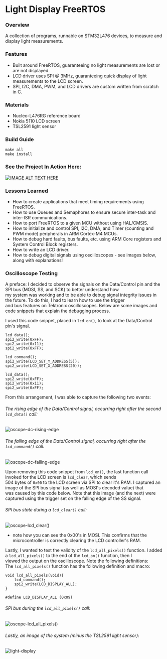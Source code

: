 # Light Display FreeRTOS  
### Overview  
A collection of programs, runnable on STM32L476 devices, to measure and display light measurements.    

### Features  
- Built around FreeRTOS, guaranteeing no light measurements are lost or are not displayed.  
- LCD driver uses SPI @ 3MHz, guaranteeing quick display of light measurements to the LCD screen.  
- SPI, I2C, DMA, PWM, and LCD drivers are custom written from scratch in C.  

### Materials   
- Nucleo-L476RG reference board   
- Nokia 5110 LCD screen   
- TSL2591 light sensor   

### Build Guide  
```
make all
make install
```

### See the Project In Action Here:
[![IMAGE ALT TEXT HERE](https://img.youtube.com/vi/QocB0GQwpBI/maxresdefault.jpg)](https://www.youtube.com/watch?v=QocB0GQwpBI)

### Lessons Learned
- How to create applications that meet timing requirements using FreeRTOS.  
- How to use Queues and Semaphores to ensure secure inter-task and inter-ISR communications.  
- How to port FreeRTOS to a given MCU without using HAL/CMSIS.   
- How to initialize and control SPI, I2C, DMA, and Timer (counting and PWM mode) peripherals in ARM Cortex-M4 MCUs.  
- How to debug hard faults, bus faults, etc. using ARM Core registers and System Control Block registers.  
- How to write an LCD driver.
- How to debug digital signals using oscilloscopes - see images below, along with explanations!

### Oscilloscope Testing
A preface: I decided to observe the signals on the Data/Control pin and the SPI bus (MOSI, SS, and SCK) to better understand how   
my system was working and to be able to debug signal integrity issues in the future. To do this, I had to learn how to use the trigger   
and bus features on Tektronix oscilloscopes. Below are some images and code snippets that explain the debugging process.   

I used this code snippet, placed in `lcd_on()`, to look at the Data/Control pin's signal.   
```
lcd_data();
spi2_write(0xFF);
spi2_write(0x11);
spi2_write(0xFF);

lcd_command();
spi2_write(LCD_SET_Y_ADDRESS(5));
spi2_write(LCD_SET_X_ADDRESS(20));

lcd_data();
spi2_write(0xFF);
spi2_write(0x11);
spi2_write(0xFF);
```
From this arrangement, I was able to capture the following two events:  
###### The rising edge of the Data/Control signal, occurring right after the second `lcd_data()` call:  
![oscope-dc-rising-edge](https://github.com/user-attachments/assets/0834f20c-197d-4579-a832-97c71ce9dbd9)

###### The falling edge of the Data/Control signal, occurring right after the `lcd_command()` call:  
![oscope-dc-falling-edge](https://github.com/user-attachments/assets/b77ba026-55cb-43b8-be9b-3ffe74f57760)
  
  
Upon removing this code snippet from `lcd_on()`, the last function call invoked for the LCD screen is `lcd_clear`, which sends  
504 bytes of `0x00` to the LCD screen via SPI to clear it's RAM. I captured an image of the SPI bus signal (as well as MOSI's decoded value) that   
was caused by this code below. Note that this image (and the next) were captured using the trigger set on the falling edge of the SS signal.  
###### SPI bus state during a `lcd_clear()` call:   
![oscope-lcd_clear()](https://github.com/user-attachments/assets/5d77aa18-8ba8-4637-aff3-514bc7962348)
- note how you can see the 0x00's in MOSI. This confirms that the microcontroller is correctly clearing the LCD controller's RAM.   

Lastly, I wanted to test the validity of the `lcd_all_pixels()` function. I added a `lcd_all_pixels()` to the end of the `lcd_on()` function, then I   
viewed the output on the oscilloscope. Note the following definitions:  
The `lcd_all_pixels()` function has the following definition and macro:
```
void lcd_all_pixels(void){
    lcd_command();
    spi2_write(LCD_DISPLAY_ALL);
}
```
```
#define LCD_DISPLAY_ALL (0x09)
```

###### SPI bus during the `lcd_all_pixels()` call:
![oscope-lcd_all_pixels()](https://github.com/user-attachments/assets/d4a06a70-63dd-4540-832d-fd123bb7cdca)

###### Lastly, an image of the system (minus the TSL2591 light sensor):
![light-display](https://github.com/user-attachments/assets/22d7460d-416e-4f35-9685-f44830816310)


